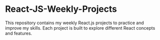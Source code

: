 # React-JS-Weekly-Projects
This repository contains my weekly React.js projects to practice and improve my skills. Each project is built to explore different React concepts and features.
